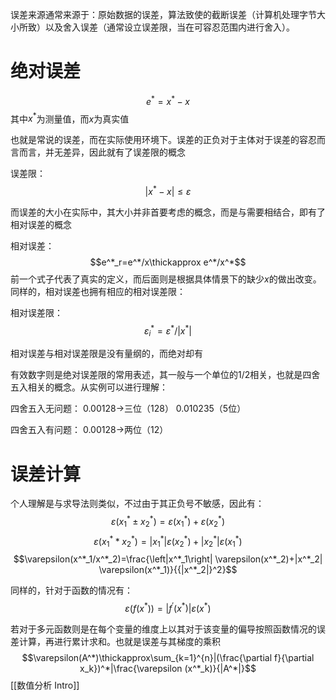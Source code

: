 误差来源通常来源于：原始数据的误差，算法致使的截断误差（计算机处理字节大小所致）以及舍入误差（通常设立误差限，当在可容忍范围内进行舍入）。

# 绝对误差
$$e^*=x^*-x$$
其中$x^*$为测量值，而$x$为真实值

也就是常说的误差，而在实际使用环境下。误差的正负对于主体对于误差的容忍而言而言，并无差异，因此就有了误差限的概念

误差限：
$$\left|x^*-x\right|\leqslant\varepsilon$$

而误差的大小在实际中，其大小并非首要考虑的概念，而是与需要相结合，即有了相对误差的概念

相对误差：
$$e^*_r=e^*/x\thickapprox e^*/x^*$$
前一个式子代表了真实的定义，而后面则是根据具体情景下的缺少$x$的做出改变。同样的，相对误差也拥有相应的相对误差限：

相对误差限：
$$\varepsilon^*_i={\varepsilon^*}/{|x^*|}$$

相对误差与相对误差限是没有量纲的，而绝对却有

有效数字则是绝对误差限的常用表述，其一般与一个单位的1/2相关，也就是四舍五入相关的概念。从实例可以进行理解：

四舍五入无问题：
0.00128->三位（128） 0.010235（5位）

四舍五入有问题：
0.00128->两位（12）

# 误差计算
个人理解是与求导法则类似，不过由于其正负号不敏感，因此有：
$$\varepsilon(x^*_1\pm x^*_2)=\varepsilon(x^*_1)+\varepsilon(x^*_2)$$
$$\varepsilon(x^*_1*x^*_2)=|x^*_1| \varepsilon(x^*_2)+|x^*_2| \varepsilon(x^*_1)$$
$$\varepsilon(x^*_1/x^*_2)=\frac{\left|x^*_1\right| \varepsilon(x^*_2)+|x^*_2| \varepsilon(x^*_1)}{{|x^*_2|}^2}$$

同样的，针对于函数的情况有：
$$\varepsilon(f(x^*))=|f^\prime(x^*)| \varepsilon(x^*)$$

若对于多元函数则是在每个变量的维度上以其对于该变量的偏导按照函数情况的误差计算，再进行累计求和。也就是误差与其梯度的乘积
$$\varepsilon(A^*)\thickapprox\sum_{k=1}^{n}|(\frac{\partial f}{\partial x_k})^*|\frac{\varepsilon (x^*_k)}{|A^*|}$$
[[数值分析 Intro]]
































